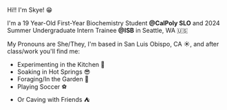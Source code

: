 Hi!! I'm Skye! :grin:

I'm a 19 Year-Old First-Year Biochemistry Student **@CalPoly SLO** and 2024 Summer Undergraduate Intern Trainee **@ISB** in Seattle, WA :us:

My Pronouns are She/They, I'm based in San Luis Obispo, CA :sunny:, and after class/work you'll find me:
* Experimenting in the Kitchen :honey_pot:
* Soaking in Hot Springs :sunglasses:
* Foraging/In the Garden :mushroom:
* Playing Soccer :soccer:
* Or Caving with Friends :tent:
